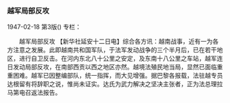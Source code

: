 ### 越军局部反攻

1947-02-18
第3版()
专栏：

　　越军局部反攻
    【新华社延安十二日电】综合各方讯：越南战事，近有一为各方注意之发展。此即越南共和国军队，于法军发动战争的三个半月后，已在若干地区，进行自卫反击。在河内东北八十公里之安定，及东南十八公里之车站，越军连日发动局部反攻，在南部西贡以西之地区亦然。越境法殖民地当局，显然已面临重重困难。越军已因整编部队，统一指挥，而大见增强。据巴黎各报载，法驻越专员达根留有将辞职之说，惟尚未证实。达氏为武力解决之坚决主张者，正为法总理拉马第电召返法报告。
